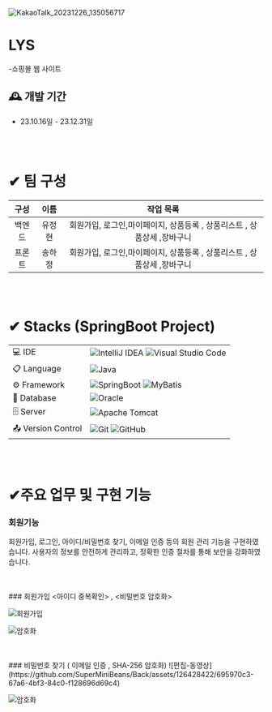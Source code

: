 
![KakaoTalk_20231226_135056717](https://github.com/SuperMiniBeans/Back/assets/126428422/d05a116b-f4e2-40ed-b124-c4f6d8388d4e)



# LYS
-쇼핑몰 웹 사이트


## 🕰️ 개발 기간
* 23.10.16일 - 23.12.31일

</br>
</br>

# ✔ 팀 구성 
| 구성  | 이름  |  작업 목록  |
| :---: | :---: | :---: |
| 백엔드 | 유정현 | 회원가입, 로그인,마이페이지, 상품등록 , 상품리스트 , 상품상세 ,장바구니 |
| 프론트 | 송하정 | 회원가입, 로그인,마이페이지, 상품등록 , 상품리스트 , 상품상세 ,장바구니 |

</br>
</br>
  
# ✔ Stacks (SpringBoot Project) 
|   |   |
| :--- | :--- |
| 💻 IDE | ![IntelliJ IDEA](https://img.shields.io/badge/IntelliJIDEA-000000.svg?style=for-the-badge&logo=intellij-idea&logoColor=white)  ![Visual Studio Code](https://img.shields.io/badge/Visual%20Studio%20Code-0078d7.svg?style=for-the-badge&logo=visual-studio-code&logoColor=white)  |  
| 📋 Language | ![Java](https://img.shields.io/badge/java-%23ED8B00.svg?style=for-the-badge&logo=openjdk&logoColor=white) 
| ⚙️ Framework | ![SpringBoot](https://img.shields.io/badge/SpringBoot-%236DB33F.svg?style=for-the-badge&logo=SpringBoot&logoColor=white)  ![MyBatis](https://img.shields.io/badge/MyBatis-000000?style=for-the-badge&logo={MyBatis}&logoColor={black}) |
| 💾 Database | ![Oracle](https://img.shields.io/badge/Oracle-F80000?style=for-the-badge&logo=oracle&logoColor=white) |
| 🗄️ Server | ![Apache Tomcat](https://img.shields.io/badge/apache%20tomcat-%23F8DC75.svg?style=for-the-badge&logo=apache-tomcat&logoColor=black) |  
| 📤 Version Control | ![Git](https://img.shields.io/badge/git-%23F05033.svg?style=for-the-badge&logo=git&logoColor=white) ![GitHub](https://img.shields.io/badge/github-%23121011.svg?style=for-the-badge&logo=github&logoColor=white) |



</br>
</br>


  # ✔주요 업무 및 구현 기능

 ### 회원기능
 회원가입, 로그인, 아이디/비밀번호 찾기, 이메일 인증 등의 회원 관리 기능을 구현하였습니다.
 사용자의 정보를 안전하게 관리하고, 정확한 인증 절차를 통해 보안을 강화하였습니다.

</br>
</br>
 ### 회원가입
<아이디 중복확인> , <비밀번호 암호화>
 
 ![회원가입](https://github.com/SuperMiniBeans/Back/assets/126428422/88ab8603-79c0-49b6-a463-1ce4184f291f)

![암호화](https://github.com/SuperMiniBeans/Back/assets/126428422/ffd1fc1a-a92e-4bf0-b69e-0395f4259277)

</br>
</br>
 ### 비밀번호 찾기 ( 이메일 인증 , SHA-256 암호화)
![편집-동영상](https://github.com/SuperMiniBeans/Back/assets/126428422/695970c3-67a6-4bf3-84c0-f128696d69c4)


![암호화](https://github.com/SuperMiniBeans/Back/assets/126428422/2725e9c0-d34b-44f8-b57f-5ca5dd9a6453)

